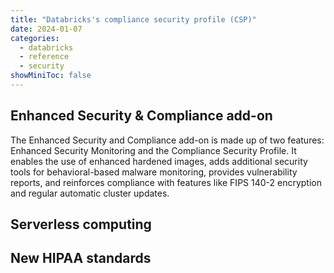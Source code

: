 ```yaml
---
title: "Databricks's compliance security profile (CSP)"
date: 2024-01-07
categories:
  - databricks
  - reference
  - security
showMiniToc: false
---
```


## Enhanced Security & Compliance add-on

The Enhanced Security and Compliance add-on is made up of two features: Enhanced Security Monitoring and the Compliance Security Profile. It enables the use of enhanced hardened images, adds additional security tools for behavioral-based malware monitoring, provides vulnerability reports, and reinforces compliance with features like FIPS 140-2 encryption and regular automatic cluster updates.

## Serverless computing

## New HIPAA standards
